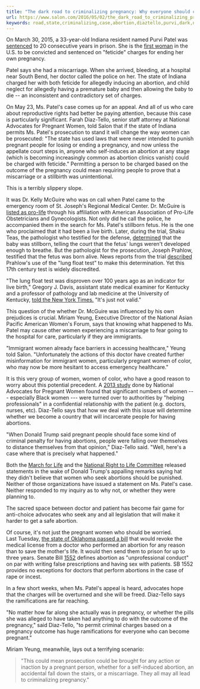 ```yaml
---
title: "The dark road to criminalizing pregnancy: Why everyone should care about the "feticide" conviction of Purvi Patel"
url: https://www.salon.com/2016/05/02/the_dark_road_to_criminalizing_pregnancy_why_everyone_should_care_about_the_feticide_conviction_of_purvi_patel/
keywords: road,state,criminalizing,case,abortion,diaztello,purvi,dark,national,conviction,patels,feticide,pregnant,care,patel,pregnancy,women,ms
---
```

On March 30, 2015, a 33-year-old Indiana resident named Purvi Patel was [sentenced](http://www.pri.org/stories/2015-03-30/purvi-patel-faces-20-years-prison-feticide-and-child-neglect) to 20 consecutive years in prison. She is the [first woman](http://advocatesforpregnantwomen.org/blog/2015/03/post_6.php) in the U.S. to be convicted and sentenced on \"feticide\" charges for ending her own pregnancy.

Patel says she had a miscarriage. When she arrived, bleeding, at a hospital near South Bend, her doctor called the police on her. The state of Indiana charged her with both feticide for allegedly inducing an abortion, and child neglect for allegedly having a premature baby and then allowing the baby to die \-- an inconsistent and contradictory set of charges.

On May 23, Ms. Patel's case comes up for an appeal. And all of us who care about reproductive rights had better be paying attention, because this case is particularly significant. Farah Diaz-Tello, senior staff attorney at National Advocates for Pregnant Women, told Salon that if the state of Indiana permits Ms. Patel's prosecution to stand it will change the way women can be prosecuted: "The state has used laws that were never intended to punish pregnant people for losing or ending a pregnancy, and now unless the appellate court steps in, anyone who self-induces an abortion at any stage (which is becoming increasingly common as abortion clinics vanish) could be charged with feticide." Permitting a person to be charged based on the outcome of the pregnancy could mean requiring people to prove that a miscarriage or a stillbirth was unintentional.

This is a terribly slippery slope.

It was Dr. Kelly McGuire who was on call when Patel came to the emergency room of St. Joseph's Regional Medical Center. Dr. McGuire is [listed as pro-life](http://www.pri.org/stories/2015-04-03/doctor-who-called-police-purvi-patel-listed-pro-life-medical-association-member) through his affiliation with American Association of Pro-Life Obstetricians and Gynecologists. Not only did he call the police, he accompanied them in the search for Ms. Patel's stillborn fetus. He is the one who proclaimed that it had been a live birth. Later, during the trial, Shaku Teas, the pathologist who testified for the defense, [determined](http://www.southbendtribune.com/news/local/defense-witness-patel-baby-stillborn/article_94787a05-118a-52f7-a14a-9c4ebd3ee7a4.html) that the baby was stillborn, telling the court that the fetus' lungs weren't developed enough to breathe. But the pathologist for the prosecution, Joseph Prahlow, testified that the fetus was born alive. News reports from the trial [described](http://www.abc57.com/story/27966634/doctor-testifies-patels-baby-took-a-breath) Prahlow's use of the "lung float test" to make this determination. Yet this 17th century test is widely discredited.

"The lung float test was disproven over 100 years ago as an indicator for live birth," Gregory J. Davis, assistant state medical examiner for Kentucky and a professor of pathology and lab medicine at the University of Kentucky, [told the New York Times.](http://www.nytimes.com/2015/04/01/magazine/purvi-patel-could-be-just-the-beginning.html?_r=0) "It's just not valid."

This question of the whether Dr. McGuire was influenced by his own prejudices is crucial. Miriam Yeung, Executive Director of the National Asian Pacific American Women's Forum, says that knowing what happened to Ms. Patel may cause other women experiencing a miscarriage to fear going to the hospital for care, particularly if they are immigrants.

"Immigrant women already face barriers in accessing healthcare," Yeung told Salon. "Unfortunately the actions of this doctor have created further misinformation for immigrant women, particularly pregnant women of color, who may now be more hesitant to access emergency healthcare."

It is this very group of women, women of color, who have a good reason to worry about this potential precedent. A [2013 study](http://jhppl.dukejournals.org/content/early/2013/01/15/03616878-1966324.full.pdf+html) done by National Advocates for Pregnant Women found that significant numbers of women --- especially Black women --- were turned over to authorities by \"helping professionals\" in a confidential relationship with the patient (e.g. doctors, nurses, etc). Diaz-Tello says that how we deal with this issue will determine whether we become a country that will incarcerate people for having abortions.

"When Donald Trump said pregnant people should face some kind of criminal penalty for having abortions, people were falling over themselves to distance themselves from that opinion," Diaz-Tello said. "Well, here's a case where that is precisely what happened."

Both the [March for Life](http://marchforlife.org/no-pro-life-american/) and the [National Right to Life Committee](http://www.nrlc.org/communications/releases/2016/release033016b/) released statements in the wake of Donald Trump's appalling remarks saying hat they didn't believe that women who seek abortions should be punished. Neither of those organizations have issued a statement on Ms. Patel's case. Neither responded to my inquiry as to why not, or whether they were planning to.

The sacred space between doctor and patient has become fair game for anti-choice advocates who seek any and all legislation that will make it harder to get a safe abortion.

Of course, it's not just the pregnant women who should be worried. Last Tuesday, [the state of Oklahoma passed a bill](http://www.courthousenews.com/2016/04/26/oklahoma-abortion-law-would-criminalize-doctors.htm) that would revoke the medical license from a doctor who performed an abortion for any reason than to save the mother\'s life. It would then send them to prison for up to three years. Senate Bill [1552](http://www.courthousenews.com/2016/04/26/Okla%20Abortion%20Bill.pdf) defines abortion as \"unprofessional conduct\" on par with writing false prescriptions and having sex with patients. SB 1552 provides no exceptions for doctors that perform abortions in the case of rape or incest.

In a few short weeks, when Ms. Patel's appeal is heard, advocates hope that the charges will be overturned and she will be freed. Diaz-Tello says the ramifications are far reaching.

"No matter how far along she actually was in pregnancy, or whether the pills she was alleged to have taken had anything to do with the outcome of the pregnancy," said Diaz-Tello, "to permit criminal charges based on a pregnancy outcome has huge ramifications for everyone who can become pregnant."

Miriam Yeung, meanwhile, lays out a terrifying scenario:

> "This could mean prosecution could be brought for any action or inaction by a pregnant person, whether for a self-induced abortion, an accidental fall down the stairs, or a miscarriage. They all may all lead to criminalizing pregnancy."
